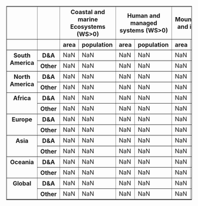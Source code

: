 <table border="1" class="dataframe">
  <thead>
    <tr>
      <th></th>
      <th></th>
      <th colspan="2" halign="left">Coastal and marine Ecosystems (WS&gt;0)</th>
      <th colspan="2" halign="left">Human and managed systems (WS&gt;0)</th>
      <th colspan="2" halign="left">Mountains, snow and ice (WS&gt;0)</th>
      <th colspan="2" halign="left">Rivers, lakes, and soil moisture (WS&gt;0)</th>
      <th colspan="2" halign="left">Terrestrial ecosystems (WS&gt;0)</th>
      <th colspan="2" halign="left">Other systems (WS&gt;0)</th>
      <th colspan="2" halign="left">Total (WS&gt;0)</th>
      <th colspan="2" halign="left">Coastal and marine Ecosystems</th>
      <th colspan="2" halign="left">Human and managed systems</th>
      <th colspan="2" halign="left">Mountains, snow and ice</th>
      <th colspan="2" halign="left">Rivers, lakes, and soil moisture</th>
      <th colspan="2" halign="left">Terrestrial ecosystems</th>
      <th colspan="2" halign="left">Other systems</th>
      <th colspan="2" halign="left">Total</th>
    </tr>
    <tr>
      <th></th>
      <th></th>
      <th>area</th>
      <th>population</th>
      <th>area</th>
      <th>population</th>
      <th>area</th>
      <th>population</th>
      <th>area</th>
      <th>population</th>
      <th>area</th>
      <th>population</th>
      <th>area</th>
      <th>population</th>
      <th>area</th>
      <th>population</th>
      <th>area</th>
      <th>population</th>
      <th>area</th>
      <th>population</th>
      <th>area</th>
      <th>population</th>
      <th>area</th>
      <th>population</th>
      <th>area</th>
      <th>population</th>
      <th>area</th>
      <th>population</th>
      <th>area</th>
      <th>population</th>
    </tr>
  </thead>
  <tbody>
    <tr>
      <th rowspan="2" valign="top">South America</th>
      <th>D&amp;A</th>
      <td>NaN</td>
      <td>NaN</td>
      <td>NaN</td>
      <td>NaN</td>
      <td>NaN</td>
      <td>NaN</td>
      <td>NaN</td>
      <td>NaN</td>
      <td>NaN</td>
      <td>NaN</td>
      <td>NaN</td>
      <td>NaN</td>
      <td>NaN</td>
      <td>NaN</td>
      <td>64%</td>
      <td>81%</td>
      <td>64%</td>
      <td>81%</td>
      <td>64%</td>
      <td>81%</td>
      <td>64%</td>
      <td>81%</td>
      <td>64%</td>
      <td>81%</td>
      <td>64%</td>
      <td>81%</td>
      <td>64%</td>
      <td>81%</td>
    </tr>
    <tr>
      <th>Other</th>
      <td>NaN</td>
      <td>NaN</td>
      <td>NaN</td>
      <td>NaN</td>
      <td>NaN</td>
      <td>NaN</td>
      <td>NaN</td>
      <td>NaN</td>
      <td>NaN</td>
      <td>NaN</td>
      <td>NaN</td>
      <td>NaN</td>
      <td>NaN</td>
      <td>NaN</td>
      <td>36%</td>
      <td>19%</td>
      <td>36%</td>
      <td>19%</td>
      <td>36%</td>
      <td>19%</td>
      <td>36%</td>
      <td>19%</td>
      <td>36%</td>
      <td>19%</td>
      <td>36%</td>
      <td>19%</td>
      <td>36%</td>
      <td>19%</td>
    </tr>
    <tr>
      <th rowspan="2" valign="top">North America</th>
      <th>D&amp;A</th>
      <td>NaN</td>
      <td>NaN</td>
      <td>NaN</td>
      <td>NaN</td>
      <td>NaN</td>
      <td>NaN</td>
      <td>NaN</td>
      <td>NaN</td>
      <td>NaN</td>
      <td>NaN</td>
      <td>NaN</td>
      <td>NaN</td>
      <td>NaN</td>
      <td>NaN</td>
      <td>71%</td>
      <td>72%</td>
      <td>71%</td>
      <td>72%</td>
      <td>71%</td>
      <td>72%</td>
      <td>71%</td>
      <td>72%</td>
      <td>71%</td>
      <td>72%</td>
      <td>71%</td>
      <td>72%</td>
      <td>71%</td>
      <td>72%</td>
    </tr>
    <tr>
      <th>Other</th>
      <td>NaN</td>
      <td>NaN</td>
      <td>NaN</td>
      <td>NaN</td>
      <td>NaN</td>
      <td>NaN</td>
      <td>NaN</td>
      <td>NaN</td>
      <td>NaN</td>
      <td>NaN</td>
      <td>NaN</td>
      <td>NaN</td>
      <td>NaN</td>
      <td>NaN</td>
      <td>29%</td>
      <td>28%</td>
      <td>29%</td>
      <td>28%</td>
      <td>29%</td>
      <td>28%</td>
      <td>29%</td>
      <td>28%</td>
      <td>29%</td>
      <td>28%</td>
      <td>29%</td>
      <td>28%</td>
      <td>29%</td>
      <td>28%</td>
    </tr>
    <tr>
      <th rowspan="2" valign="top">Africa</th>
      <th>D&amp;A</th>
      <td>NaN</td>
      <td>NaN</td>
      <td>NaN</td>
      <td>NaN</td>
      <td>NaN</td>
      <td>NaN</td>
      <td>NaN</td>
      <td>NaN</td>
      <td>NaN</td>
      <td>NaN</td>
      <td>NaN</td>
      <td>NaN</td>
      <td>NaN</td>
      <td>NaN</td>
      <td>73%</td>
      <td>89%</td>
      <td>73%</td>
      <td>89%</td>
      <td>73%</td>
      <td>89%</td>
      <td>73%</td>
      <td>89%</td>
      <td>73%</td>
      <td>89%</td>
      <td>73%</td>
      <td>89%</td>
      <td>73%</td>
      <td>89%</td>
    </tr>
    <tr>
      <th>Other</th>
      <td>NaN</td>
      <td>NaN</td>
      <td>NaN</td>
      <td>NaN</td>
      <td>NaN</td>
      <td>NaN</td>
      <td>NaN</td>
      <td>NaN</td>
      <td>NaN</td>
      <td>NaN</td>
      <td>NaN</td>
      <td>NaN</td>
      <td>NaN</td>
      <td>NaN</td>
      <td>27%</td>
      <td>11%</td>
      <td>27%</td>
      <td>11%</td>
      <td>27%</td>
      <td>11%</td>
      <td>27%</td>
      <td>11%</td>
      <td>27%</td>
      <td>11%</td>
      <td>27%</td>
      <td>11%</td>
      <td>27%</td>
      <td>11%</td>
    </tr>
    <tr>
      <th rowspan="2" valign="top">Europe</th>
      <th>D&amp;A</th>
      <td>NaN</td>
      <td>NaN</td>
      <td>NaN</td>
      <td>NaN</td>
      <td>NaN</td>
      <td>NaN</td>
      <td>NaN</td>
      <td>NaN</td>
      <td>NaN</td>
      <td>NaN</td>
      <td>NaN</td>
      <td>NaN</td>
      <td>NaN</td>
      <td>NaN</td>
      <td>95%</td>
      <td>100%</td>
      <td>95%</td>
      <td>100%</td>
      <td>95%</td>
      <td>100%</td>
      <td>95%</td>
      <td>100%</td>
      <td>95%</td>
      <td>100%</td>
      <td>95%</td>
      <td>100%</td>
      <td>95%</td>
      <td>100%</td>
    </tr>
    <tr>
      <th>Other</th>
      <td>NaN</td>
      <td>NaN</td>
      <td>NaN</td>
      <td>NaN</td>
      <td>NaN</td>
      <td>NaN</td>
      <td>NaN</td>
      <td>NaN</td>
      <td>NaN</td>
      <td>NaN</td>
      <td>NaN</td>
      <td>NaN</td>
      <td>NaN</td>
      <td>NaN</td>
      <td>5%</td>
      <td>0%</td>
      <td>5%</td>
      <td>0%</td>
      <td>5%</td>
      <td>0%</td>
      <td>5%</td>
      <td>0%</td>
      <td>5%</td>
      <td>0%</td>
      <td>5%</td>
      <td>0%</td>
      <td>5%</td>
      <td>0%</td>
    </tr>
    <tr>
      <th rowspan="2" valign="top">Asia</th>
      <th>D&amp;A</th>
      <td>NaN</td>
      <td>NaN</td>
      <td>NaN</td>
      <td>NaN</td>
      <td>NaN</td>
      <td>NaN</td>
      <td>NaN</td>
      <td>NaN</td>
      <td>NaN</td>
      <td>NaN</td>
      <td>NaN</td>
      <td>NaN</td>
      <td>NaN</td>
      <td>NaN</td>
      <td>93%</td>
      <td>85%</td>
      <td>93%</td>
      <td>85%</td>
      <td>93%</td>
      <td>85%</td>
      <td>93%</td>
      <td>85%</td>
      <td>93%</td>
      <td>85%</td>
      <td>93%</td>
      <td>85%</td>
      <td>93%</td>
      <td>85%</td>
    </tr>
    <tr>
      <th>Other</th>
      <td>NaN</td>
      <td>NaN</td>
      <td>NaN</td>
      <td>NaN</td>
      <td>NaN</td>
      <td>NaN</td>
      <td>NaN</td>
      <td>NaN</td>
      <td>NaN</td>
      <td>NaN</td>
      <td>NaN</td>
      <td>NaN</td>
      <td>NaN</td>
      <td>NaN</td>
      <td>7%</td>
      <td>15%</td>
      <td>7%</td>
      <td>15%</td>
      <td>7%</td>
      <td>15%</td>
      <td>7%</td>
      <td>15%</td>
      <td>7%</td>
      <td>15%</td>
      <td>7%</td>
      <td>15%</td>
      <td>7%</td>
      <td>15%</td>
    </tr>
    <tr>
      <th rowspan="2" valign="top">Oceania</th>
      <th>D&amp;A</th>
      <td>NaN</td>
      <td>NaN</td>
      <td>NaN</td>
      <td>NaN</td>
      <td>NaN</td>
      <td>NaN</td>
      <td>NaN</td>
      <td>NaN</td>
      <td>NaN</td>
      <td>NaN</td>
      <td>NaN</td>
      <td>NaN</td>
      <td>NaN</td>
      <td>NaN</td>
      <td>86%</td>
      <td>95%</td>
      <td>86%</td>
      <td>95%</td>
      <td>86%</td>
      <td>95%</td>
      <td>86%</td>
      <td>95%</td>
      <td>86%</td>
      <td>95%</td>
      <td>86%</td>
      <td>95%</td>
      <td>86%</td>
      <td>95%</td>
    </tr>
    <tr>
      <th>Other</th>
      <td>NaN</td>
      <td>NaN</td>
      <td>NaN</td>
      <td>NaN</td>
      <td>NaN</td>
      <td>NaN</td>
      <td>NaN</td>
      <td>NaN</td>
      <td>NaN</td>
      <td>NaN</td>
      <td>NaN</td>
      <td>NaN</td>
      <td>NaN</td>
      <td>NaN</td>
      <td>14%</td>
      <td>5%</td>
      <td>14%</td>
      <td>5%</td>
      <td>14%</td>
      <td>5%</td>
      <td>14%</td>
      <td>5%</td>
      <td>14%</td>
      <td>5%</td>
      <td>14%</td>
      <td>5%</td>
      <td>14%</td>
      <td>5%</td>
    </tr>
    <tr>
      <th rowspan="2" valign="top">Global</th>
      <th>D&amp;A</th>
      <td>NaN</td>
      <td>NaN</td>
      <td>NaN</td>
      <td>NaN</td>
      <td>NaN</td>
      <td>NaN</td>
      <td>NaN</td>
      <td>NaN</td>
      <td>NaN</td>
      <td>NaN</td>
      <td>NaN</td>
      <td>NaN</td>
      <td>NaN</td>
      <td>NaN</td>
      <td>80%</td>
      <td>87%</td>
      <td>80%</td>
      <td>87%</td>
      <td>80%</td>
      <td>87%</td>
      <td>80%</td>
      <td>87%</td>
      <td>80%</td>
      <td>87%</td>
      <td>80%</td>
      <td>87%</td>
      <td>80%</td>
      <td>87%</td>
    </tr>
    <tr>
      <th>Other</th>
      <td>NaN</td>
      <td>NaN</td>
      <td>NaN</td>
      <td>NaN</td>
      <td>NaN</td>
      <td>NaN</td>
      <td>NaN</td>
      <td>NaN</td>
      <td>NaN</td>
      <td>NaN</td>
      <td>NaN</td>
      <td>NaN</td>
      <td>NaN</td>
      <td>NaN</td>
      <td>20%</td>
      <td>13%</td>
      <td>20%</td>
      <td>13%</td>
      <td>20%</td>
      <td>13%</td>
      <td>20%</td>
      <td>13%</td>
      <td>20%</td>
      <td>13%</td>
      <td>20%</td>
      <td>13%</td>
      <td>20%</td>
      <td>13%</td>
    </tr>
  </tbody>
</table>
